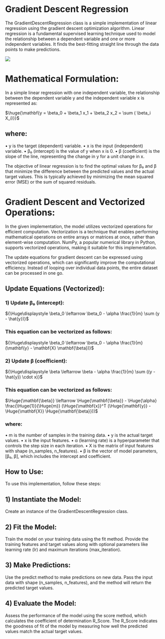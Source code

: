 
# Gradient Descent Regression
The GradientDescentRegression class is a simple implementation of linear regression using the gradient descent optimization algorithm. Linear regression is a fundamental supervised learning technique used to model the relationship between a dependent variable and one or more independent variables. It finds the best-fitting straight line through the data points to make predictions.

  </a>
  <!-- scikit-learn -->
  <a href="https://scikit-learn.org/stable/" target="_blank" rel="noreferrer">
    <img src="https://blog.paperspace.com/content/images/2018/05/convex_cost_function.jpg" />
  </a>


# Mathematical Formulation:
In a simple linear regression with one independent variable, the relationship between the dependent variable y and the independent variable x is represented as:

$\huge{\mathbf{y = \beta_0 + \beta_1 x_1 + \beta_2 x_2 = \sum ( \beta_i X_i)}}$


## where:

• y is the target (dependent) variable.
• x is the input (independent) variable.
• β₀ (intercept) is the value of y when x is 0.
• β (coefficient) is the slope of the line, representing the change in y for a unit change in x.



The objective of linear regression is to find the optimal values for β₀ and β that minimize the difference between the predicted values and the actual target values. This is typically achieved by minimizing the mean squared error (MSE) or the sum of squared residuals.



# Gradient Descent and Vectorized Operations:
In the given implementation, the model utilizes vectorized operations for efficient computation. Vectorization is a technique that enables performing mathematical operations on entire arrays or matrices at once, rather than element-wise computation. NumPy, a popular numerical library in Python, supports vectorized operations, making it suitable for this implementation.

The update equations for gradient descent can be expressed using vectorized operations, which can significantly improve the computational efficiency. Instead of looping over individual data points, the entire dataset can be processed in one go.

## Update Equations (Vectorized):
### 1) Update β₀ (intercept):

${\Huge\displaystyle \beta_0 \leftarrow \beta_0 - \alpha \frac{1}{m} \sum (y - \hat{y})}$


### This equation can be vectorized as follows:
${\Huge\displaystyle \beta_0 \leftarrow \beta_0 - \alpha \frac{1}{m} (\mathbf{y} - \mathbf{X} \mathbf{\beta})}$


### 2) Update β (coefficient):
${\Huge\displaystyle \beta \leftarrow \beta - \alpha \frac{1}{m} \sum ((y - \hat{y}) \cdot x)}$

### This equation can be vectorized as follows:
$\Huge{\mathbf{\beta}} \leftarrow \Huge{\mathbf{\beta}} - \Huge{\alpha} \frac{\Huge{1}}{\Huge{m}} (\Huge{\mathbf{x}}^T (\Huge{\mathbf{y}} - \Huge{\mathbf{X}} \Huge{\mathbf{\beta}}))$


### where:

• m is the number of samples in the training data.
• y is the actual target values.
• x is the input features.
• α (learning rate) is a hyperparameter that controls the step size in each iteration.
• X is the matrix of input features with shape (n_samples, n_features).
• β is the vector of model parameters, [β₀, β], which includes the intercept and coefficient.

## How to Use:
To use this implementation, follow these steps:

## 1) Instantiate the Model:
Create an instance of the GradientDescentRegression class.

## 2) Fit the Model:
Train the model on your training data using the fit method. Provide the training features and target values along with optional parameters like learning rate (lr) and maximum iterations (max_iteration).

## 3) Make Predictions:
Use the predict method to make predictions on new data. Pass the input data with shape (n_samples, n_features), and the method will return the predicted target values.

## 4) Evaluate the Model:
Assess the performance of the model using the score method, which calculates the coefficient of determination R_Score.
The R_Score indicates the goodness of fit of the model by measuring how well the predicted values match the actual target values.



